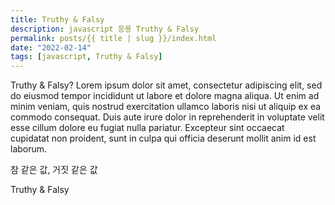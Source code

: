 ```yaml
---
title: Truthy & Falsy
description: javascript 응용 Truthy & Falsy
permalink: posts/{{ title | slug }}/index.html
date: "2022-02-14"
tags: [javascript, Truthy & Falsy]
---
```


Truthy & Falsy?
Lorem ipsum dolor sit amet, consectetur adipiscing elit, sed do eiusmod tempor incididunt ut labore et dolore magna aliqua. Ut enim ad minim veniam, quis nostrud exercitation ullamco laboris nisi ut aliquip ex ea commodo consequat. Duis aute irure dolor in reprehenderit in voluptate velit esse cillum dolore eu fugiat nulla pariatur. Excepteur sint occaecat cupidatat non proident, sunt in culpa qui officia deserunt mollit anim id est laborum.

참 같은 값, 거짓 같은 값

Truthy & Falsy
